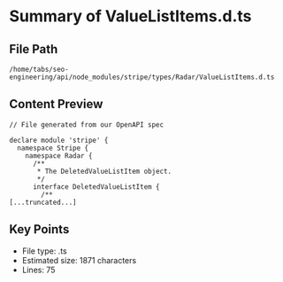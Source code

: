 # Summary of ValueListItems.d.ts
  
## File Path
`/home/tabs/seo-engineering/api/node_modules/stripe/types/Radar/ValueListItems.d.ts`

## Content Preview
```
// File generated from our OpenAPI spec

declare module 'stripe' {
  namespace Stripe {
    namespace Radar {
      /**
       * The DeletedValueListItem object.
       */
      interface DeletedValueListItem {
        /**
[...truncated...]
```

## Key Points
- File type: .ts
- Estimated size: 1871 characters
- Lines: 75
